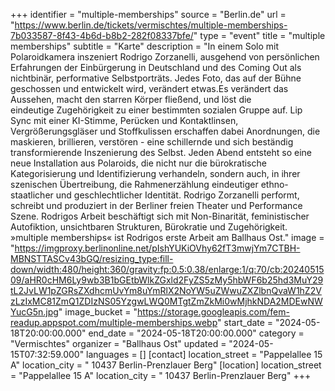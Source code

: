 +++
identifier = "multiple-memberships"
source = "Berlin.de"
url = "https://www.berlin.de/tickets/vermischtes/multiple-memberships-7b033587-8f43-4b6d-b8b2-282f08337bfe/"
type = "event"
title = "multiple memberships"
subtitle = "Karte"
description = "In einem Solo mit Polaroidkamera inszeniert Rodrigo Zorzanelli, ausgehend von persönlichen Erfahrungen der Einbürgerung in Deutschland und des Coming Out als nichtbinär, performative Selbstporträts. Jedes Foto, das auf der Bühne geschossen und entwickelt wird, verändert etwas.Es verändert das Aussehen, macht den starren Körper fließend, und löst die eindeutige Zugehörigkeit zu einer bestimmten sozialen Gruppe auf. Lip Sync mit einer KI-Stimme, Perücken und Kontaktlinsen, Vergrößerungsgläser und Stoffkulissen erschaffen dabei Anordnungen, die maskieren, brillieren, verstören - eine schillernde und sich beständig transformierende Inszenierung des Selbst. Jeden Abend entsteht so eine neue Installation aus Polaroids, die nicht nur die bürokratische Kategorisierung und Identifizierung verhandeln, sondern auch, in ihrer szenischen Übertreibung, die Rahmenerzählung eindeutiger ethno-staatlicher und geschlechtlicher Identität. Rodrigo Zorzanelli performt, schreibt und produziert in der Berliner freien Theater und Performance Szene. Rodrigos Arbeit beschäftigt sich mit Non-Binarität, feministischer Autofiktion, unsichtbaren Strukturen, Bürokratie und Zugehörigkeit. »multiple memberships« ist Rodrigos erste Arbeit am Ballhaus Ost."
image = "https://imgproxy.berlinonline.net/pIshYUKiOVhy62fT3mwjYm7CTBH-MBNSTTASCv43bGQ/resizing_type:fill-down/width:480/height:360/gravity:fp:0.5:0.38/enlarge:1/q:70/cb:2024051509/aHR0cHM6Ly9wb3B1bGEtbWlkZGxld2FyZS5zMy5hbWF6b25hd3MuY29tL2JvLW1pZGRsZXdhcmUvYm8uYmRlX2NoYW5uZWwuZXZlbnQvaW1hZ2VzLzIxMC81ZmQ1ZDIzNS05YzgwLWQ0MTgtZmZkMi0wMjhkNDA2MDEwNWYucG5n.jpg"
image_bucket = "https://storage.googleapis.com/fem-readup.appspot.com/multiple-memberships.webp"
start_date = "2024-05-18T20:00:00.000"
end_date = "2024-05-18T20:00:00.000"
category = "Vermischtes"
organizer = "Ballhaus Ost"
updated = "2024-05-15T07:32:59.000"
languages = []
[contact]
location_street = "Pappelallee 15 A"
location_city = " 10437 Berlin-Prenzlauer Berg"
[location]
location_street = "Pappelallee 15 A"
location_city = " 10437 Berlin-Prenzlauer Berg"
+++